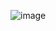 ![image](https://github.com/TuCuong2004/Chat/assets/125444494/1a544d73-8927-4dbf-8e99-81ad57a48115)
